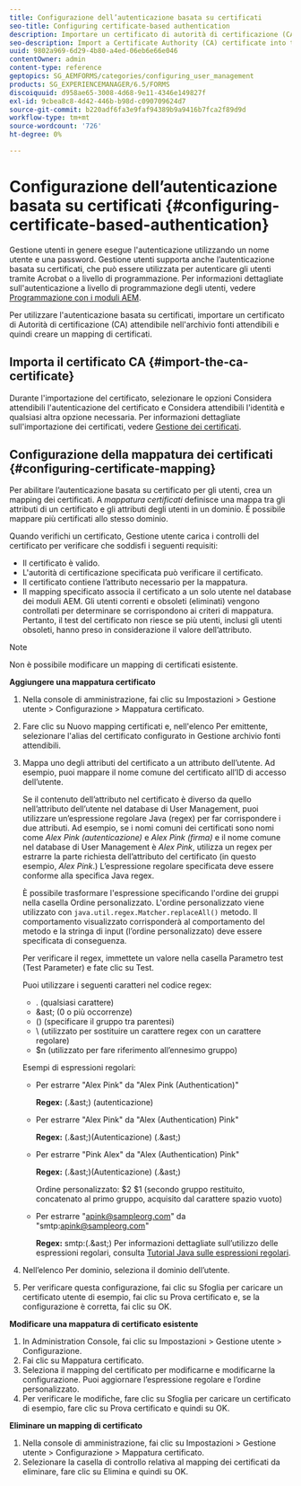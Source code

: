 ```yaml
---
title: Configurazione dell’autenticazione basata su certificati
seo-title: Configuring certificate-based authentication
description: Importare un certificato di autorità di certificazione (CA) nell'archivio fonti attendibili e creare un mapping di certificati per l'autenticazione basata su certificati.
seo-description: Import a Certificate Authority (CA) certificate into the Trust Store and create a certificate mapping for certificate-based authentication.
uuid: 9802a969-6d29-4b80-a4ed-06eb6e66e046
contentOwner: admin
content-type: reference
geptopics: SG_AEMFORMS/categories/configuring_user_management
products: SG_EXPERIENCEMANAGER/6.5/FORMS
discoiquuid: d958ae65-3008-4d68-9e11-4346e149827f
exl-id: 9cbea8c8-4d42-446b-b98d-c090709624d7
source-git-commit: b220adf6fa3e9faf94389b9a9416b7fca2f89d9d
workflow-type: tm+mt
source-wordcount: '726'
ht-degree: 0%

---
```


# Configurazione dell’autenticazione basata su certificati {#configuring-certificate-based-authentication}

Gestione utenti in genere esegue l&#39;autenticazione utilizzando un nome utente e una password. Gestione utenti supporta anche l’autenticazione basata su certificati, che può essere utilizzata per autenticare gli utenti tramite Acrobat o a livello di programmazione. Per informazioni dettagliate sull&#39;autenticazione a livello di programmazione degli utenti, vedere [Programmazione con i moduli AEM](https://www.adobe.com/go/learn_aemforms_programming_63).

Per utilizzare l&#39;autenticazione basata su certificati, importare un certificato di Autorità di certificazione (CA) attendibile nell&#39;archivio fonti attendibili e quindi creare un mapping di certificati.

## Importa il certificato CA {#import-the-ca-certificate}

Durante l&#39;importazione del certificato, selezionare le opzioni Considera attendibili l&#39;autenticazione del certificato e Considera attendibili l&#39;identità e qualsiasi altra opzione necessaria. Per informazioni dettagliate sull&#39;importazione dei certificati, vedere [Gestione dei certificati](/help/forms/using/admin-help/certificates.md#managing-certificates).

## Configurazione della mappatura dei certificati {#configuring-certificate-mapping}

Per abilitare l’autenticazione basata su certificato per gli utenti, crea un mapping dei certificati. A *mappatura certificati* definisce una mappa tra gli attributi di un certificato e gli attributi degli utenti in un dominio. È possibile mappare più certificati allo stesso dominio.

Quando verifichi un certificato, Gestione utente carica i controlli del certificato per verificare che soddisfi i seguenti requisiti:

* Il certificato è valido.
* L&#39;autorità di certificazione specificata può verificare il certificato.
* Il certificato contiene l’attributo necessario per la mappatura.
* Il mapping specificato associa il certificato a un solo utente nel database dei moduli AEM. Gli utenti correnti e obsoleti (eliminati) vengono controllati per determinare se corrispondono ai criteri di mappatura. Pertanto, il test del certificato non riesce se più utenti, inclusi gli utenti obsoleti, hanno preso in considerazione il valore dell’attributo.

>[!NOTE]
>
>Non è possibile modificare un mapping di certificati esistente.

**Aggiungere una mappatura certificato**

1. Nella console di amministrazione, fai clic su Impostazioni > Gestione utente > Configurazione > Mappatura certificato.
1. Fare clic su Nuovo mapping certificati e, nell&#39;elenco Per emittente, selezionare l&#39;alias del certificato configurato in Gestione archivio fonti attendibili.
1. Mappa uno degli attributi del certificato a un attributo dell’utente. Ad esempio, puoi mappare il nome comune del certificato all’ID di accesso dell’utente.

   Se il contenuto dell’attributo nel certificato è diverso da quello nell’attributo dell’utente nel database di User Management, puoi utilizzare un’espressione regolare Java (regex) per far corrispondere i due attributi. Ad esempio, se i nomi comuni dei certificati sono nomi come *Alex Pink (autenticazione)* e *Alex Pink (firma)* e il nome comune nel database di User Management è *Alex Pink*, utilizza un regex per estrarre la parte richiesta dell’attributo del certificato (in questo esempio, *Alex Pink*.) L’espressione regolare specificata deve essere conforme alla specifica Java regex.

   È possibile trasformare l&#39;espressione specificando l&#39;ordine dei gruppi nella casella Ordine personalizzato. L&#39;ordine personalizzato viene utilizzato con `java.util.regex.Matcher.replaceAll()` metodo. Il comportamento visualizzato corrisponderà al comportamento del metodo e la stringa di input (l’ordine personalizzato) deve essere specificata di conseguenza.

   Per verificare il regex, immettete un valore nella casella Parametro test (Test Parameter) e fate clic su Test.

   Puoi utilizzare i seguenti caratteri nel codice regex:

   * . (qualsiasi carattere)
   * &amp;ast; (0 o più occorrenze)
   * () (specificare il gruppo tra parentesi)
   * \ (utilizzato per sostituire un carattere regex con un carattere regolare)
   * $n (utilizzato per fare riferimento all’ennesimo gruppo)

   Esempi di espressioni regolari:

   * Per estrarre &quot;Alex Pink&quot; da &quot;Alex Pink (Authentication)&quot;

      **Regex:** (.&amp;ast;) \(autenticazione\)

   * Per estrarre &quot;Alex Pink&quot; da &quot;Alex (Authentication) Pink&quot;

      **Regex:** (.&amp;ast;)\(Autenticazione\) (.&amp;ast;)

   * Per estrarre &quot;Pink Alex&quot; da &quot;Alex (Authentication) Pink&quot;

      **Regex:** (.&amp;ast;)\(Autenticazione\) (.&amp;ast;)

      Ordine personalizzato: $2 $1 (secondo gruppo restituito, concatenato al primo gruppo, acquisito dal carattere spazio vuoto)

   * Per estrarre &quot;apink@sampleorg.com&quot; da &quot;smtp:apink@sampleorg.com&quot;

      **Regex:** smtp:(.&amp;ast;)
   Per informazioni dettagliate sull’utilizzo delle espressioni regolari, consulta [Tutorial Java sulle espressioni regolari](https://java.sun.com/docs/books/tutorial/essential/regex/).

1. Nell’elenco Per dominio, seleziona il dominio dell’utente.
1. Per verificare questa configurazione, fai clic su Sfoglia per caricare un certificato utente di esempio, fai clic su Prova certificato e, se la configurazione è corretta, fai clic su OK.

**Modificare una mappatura di certificato esistente**

1. In Administration Console, fai clic su Impostazioni > Gestione utente > Configurazione.
1. Fai clic su Mappatura certificato.
1. Seleziona il mapping del certificato per modificarne e modificarne la configurazione. Puoi aggiornare l’espressione regolare e l’ordine personalizzato.
1. Per verificare le modifiche, fare clic su Sfoglia per caricare un certificato di esempio, fare clic su Prova certificato e quindi su OK.

**Eliminare un mapping di certificato**

1. Nella console di amministrazione, fai clic su Impostazioni > Gestione utente > Configurazione > Mappatura certificato.
1. Selezionare la casella di controllo relativa al mapping dei certificati da eliminare, fare clic su Elimina e quindi su OK.
